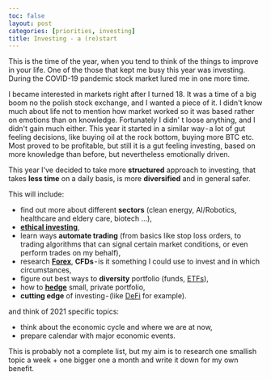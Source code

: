 ```yaml
---
toc: false
layout: post
categories: [priorities, investing]
title: Investing - a (re)start
---
```

This is the time of the year, when you tend to think of the things to improve in your life. One of the those that kept me busy this year was investing. During the COVID-19 pandemic stock market lured me in one more time.

I became interested in markets right after I turned 18. It was a time of a big boom no the polish stock exchange, and I wanted a piece of it. I didn't know much about life not to mention how market worked so it was based rather on emotions than on knowledge. Fortunately I didn' t loose anything, and I didn't gain much either. This year it started in a similar way - a lot of gut feeling decisions, like buying oil at the rock bottom, buying more BTC etc. Most proved to be profitable, but still it is a gut feeling investing, based on more knowledge than before, but nevertheless emotionally driven.

This year I've decided to take more **structured** approach to investing, that takes **less time** on a daily basis, is more **diversified** and in general safer.

This will include:

- find out more about different **sectors** (clean energy, AI/Robotics, healthcare and eldery care, biotech …),
- **[ethical investing](https://en.wikipedia.org/wiki/Socially_responsible_investing)**,
- learn ways **automate trading** (from basics like stop loss orders, to trading algorithms that can signal certain market conditions, or even perform trades on my behalf),
- research **[Forex](https://www.babypips.com/learn/forex/what-is-forex)**, **CFDs** - is it something I could use to invest and in which circumstances,
- figure out best ways to **diversity** portfolio (funds, [ETFs](https://en.wikipedia.org/wiki/Exchange-traded_fund)),
- how to **[hedge](https://www.investopedia.com/terms/h/hedge.asp#:~:text=Hedging%20is%20an%20imperfect%20science,cyclical%20and%20counter%2Dcyclical%20stocks.)** small, private portfolio,
- **cutting edge** of investing - (like [DeFi](https://www.coindesk.com/what-is-defi) for example).

and think of 2021 specific topics:
- think about the economic cycle and where we are at now,
- prepare calendar with major economic events.

This is probably not a complete list, but my aim is to research one smallish topic a week + one bigger one a month and write it down for my own benefit.
